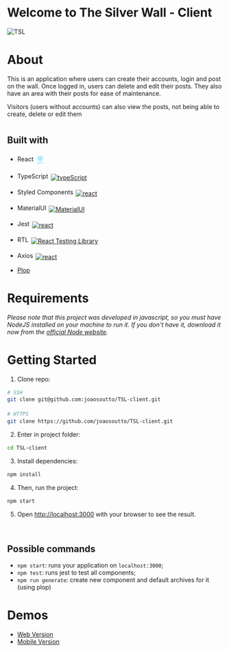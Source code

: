 # Welcome to The Silver Wall - Client
![TSL](https://user-images.githubusercontent.com/60697947/150019275-62dc0dcc-c846-45bf-9e6b-4497f78b2b94.png)


<h1 style="margin-top: 40px;">About</h1>

This is an application where users can create their accounts, login and post on the wall. Once logged in, users can delete and edit their posts. They also have an area with their posts for ease of maintenance.

Visitors (users without accounts) can also view the posts, not being able to create, delete or edit them

<h2 style="margin-top: 40px;">Built with</h2>

- <p style="display:flex;align-items:center;gap:6px;">React <a href="https://reactjs.org/" target="_blank" rel="noreferrer"> <img src="https://raw.githubusercontent.com/devicons/devicon/master/icons/react/react-original-wordmark.svg" alt="react" style="margin-top:6px;" width="20" height="20"/> </a> </p>

- <p style="display:flex;align-items:center;gap:6px;">TypeScript <a href="https://www.typescriptlang.org/" target="_blank" rel="noreferrer"> <img src="https://cdn.jsdelivr.net/gh/devicons/devicon/icons/typescript/typescript-plain.svg" alt="typeScript" style="margin-top:6px;" width="20" height="20"/> </a> </p>

- <p style="display:flex;align-items:center;gap:6px;">Styled Components <a href="https://styled-components.com/" target="_blank" rel="noreferrer"> <img src="https://miro.medium.com/max/318/1*7jRD5QhgARucFKvRHFxpOg.png" alt="react" style="margin-top:6px;" width="20" height="20"/> </a> </p>

- <p style="display:flex;align-items:center;gap:6px;">MaterialUI <a href="https://mui.com/" target="_blank" rel="noreferrer"> <img src="https://cdn.jsdelivr.net/gh/devicons/devicon/icons/materialui/materialui-original.svg" alt="MaterialUI" style="margin-top:6px;" width="20" height="20"/> </a> </p>

- <p style="display:flex;align-items:center;gap:6px;">Jest <a href="https://jestjs.io/" target="_blank" rel="noreferrer"> <img src="https://cdn.jsdelivr.net/gh/devicons/devicon/icons/jest/jest-plain.svg" alt="react" style="margin-top:6px;" width="20" height="20"/> </a> </p>

- <p style="display:flex;align-items:center;gap:6px;">RTL <a href="https://testing-library.com/docs/react-testing-library/intro/" target="_blank" rel="noreferrer"> <img src="https://testing-library.com/img/octopus-128x128.png" alt="React Testing Library" style="margin-top:6px;" width="20" height="20"/> </a> </p>

- <p style="display:flex;align-items:center;gap:6px;">Axios <a href="https://axios-http.com/docs/intro" target="_blank" rel="noreferrer"> <img src="https://avatars.githubusercontent.com/u/32372333?s=280&v=4" alt="react" style="margin-top:6px;" width="20" height="20"/> </a> </p>

- <a href="https://www.npmjs.com/package/plop" target="_blank" rel="noreferrer"><p style="display:flex;align-items:center;gap:6px;">Plop</p></a>

<h1 style="margin-top: 40px;">Requirements</h1>
<p style="font-style:italic;">Please note that this project was developed in javascript, so you must have NodeJS installed on your machine to run it. If you don't have it, download it now from the <a href="https://nodejs.org/en/" target="_blank" rel="noreferrer">official Node website</a>.</p>

<h1 style="margin-top: 40px;">Getting Started</h1>

1. Clone repo:

```bash
# SSH
git clone git@github.com:joaosoutto/TSL-client.git

# HTTPS
git clone https://github.com/joaosoutto/TSL-client.git
```

2. Enter in project folder:

```bash
cd TSL-client
```

3. Install dependencies:

```bash
npm install
```

4. Then, run the project:

```bash
npm start
```

5. Open [http://localhost:3000](http://localhost:3000) with your browser to see the result.

<h2 style="margin-top: 60px;">Possible commands</h2>

- `npm start`: runs your application on `localhost:3000`;
- `npm test`: runs jest to test all components;
- `npm run generate`: create new component and default archives for it (using plop)

<h1 style="margin-top: 40px;">Demos</h1>

- <a href="https://drive.google.com/file/d/1u4XyE7j-9flIde2n65DO-x7UE2raEaH2/view?usp=sharing" target="_blank">Web Version</a>
- <a href="https://drive.google.com/file/d/1UtA4XS0cCIjcPCbdPfLjLhfG3GPtm_16/view?usp=sharing" target="_blank">Mobile Version</a>
